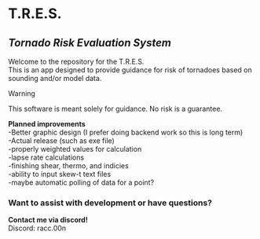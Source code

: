 # T.R.E.S.
## _**T**ornado **R**isk **E**valuation **S**ystem_
Welcome to the repository for the T.R.E.S.\
This is an app designed to provide guidance for risk of tornadoes based on sounding and/or model data. 
> [!WARNING]
> This software is meant solely for guidance. No risk is a guarantee.


**Planned improvements**\
-Better graphic design (I prefer doing backend work so this is long term)\
-Actual release (such as exe file)\
-properly weighted values for calculation\
-lapse rate calculations\
-finishing shear, thermo, and indicies\
-ability to input skew-t text files\
-maybe automatic polling of data for a point?
### Want to assist with development or have questions?
**Contact me via discord!**\
Discord: racc.00n
